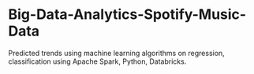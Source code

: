 # Big-Data-Analytics-Spotify-Music-Data
Predicted trends using machine learning algorithms on regression, classification using Apache Spark, Python, Databricks.
